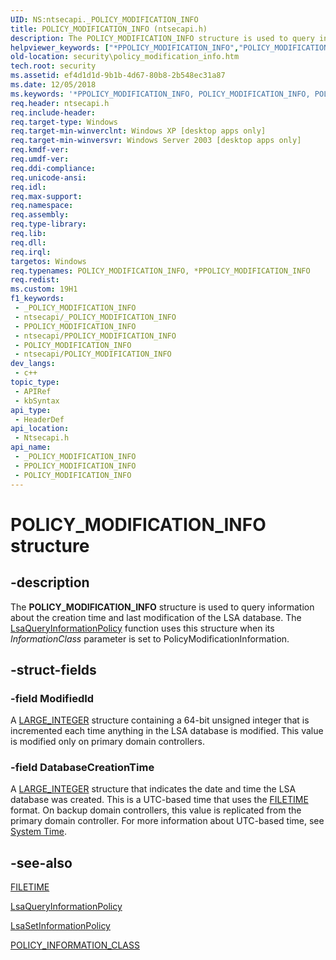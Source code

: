 ```yaml
---
UID: NS:ntsecapi._POLICY_MODIFICATION_INFO
title: POLICY_MODIFICATION_INFO (ntsecapi.h)
description: The POLICY_MODIFICATION_INFO structure is used to query information about the creation time and last modification of the LSA database.
helpviewer_keywords: ["*PPOLICY_MODIFICATION_INFO","POLICY_MODIFICATION_INFO","POLICY_MODIFICATION_INFO structure [Security]","PPOLICY_MODIFICATION_INFO","PPOLICY_MODIFICATION_INFO structure pointer [Security]","_POLICY_MODIFICATION_INFO","_lsa_policy_modification_info","ntsecapi/POLICY_MODIFICATION_INFO","ntsecapi/PPOLICY_MODIFICATION_INFO","security.policy_modification_info"]
old-location: security\policy_modification_info.htm
tech.root: security
ms.assetid: ef4d1d1d-9b1b-4d67-80b8-2b548ec31a87
ms.date: 12/05/2018
ms.keywords: '*PPOLICY_MODIFICATION_INFO, POLICY_MODIFICATION_INFO, POLICY_MODIFICATION_INFO structure [Security], PPOLICY_MODIFICATION_INFO, PPOLICY_MODIFICATION_INFO structure pointer [Security], _POLICY_MODIFICATION_INFO, _lsa_policy_modification_info, ntsecapi/POLICY_MODIFICATION_INFO, ntsecapi/PPOLICY_MODIFICATION_INFO, security.policy_modification_info'
req.header: ntsecapi.h
req.include-header: 
req.target-type: Windows
req.target-min-winverclnt: Windows XP [desktop apps only]
req.target-min-winversvr: Windows Server 2003 [desktop apps only]
req.kmdf-ver: 
req.umdf-ver: 
req.ddi-compliance: 
req.unicode-ansi: 
req.idl: 
req.max-support: 
req.namespace: 
req.assembly: 
req.type-library: 
req.lib: 
req.dll: 
req.irql: 
targetos: Windows
req.typenames: POLICY_MODIFICATION_INFO, *PPOLICY_MODIFICATION_INFO
req.redist: 
ms.custom: 19H1
f1_keywords:
 - _POLICY_MODIFICATION_INFO
 - ntsecapi/_POLICY_MODIFICATION_INFO
 - PPOLICY_MODIFICATION_INFO
 - ntsecapi/PPOLICY_MODIFICATION_INFO
 - POLICY_MODIFICATION_INFO
 - ntsecapi/POLICY_MODIFICATION_INFO
dev_langs:
 - c++
topic_type:
 - APIRef
 - kbSyntax
api_type:
 - HeaderDef
api_location:
 - Ntsecapi.h
api_name:
 - _POLICY_MODIFICATION_INFO
 - PPOLICY_MODIFICATION_INFO
 - POLICY_MODIFICATION_INFO
---
```


# POLICY_MODIFICATION_INFO structure


## -description

The <b>POLICY_MODIFICATION_INFO</b> structure is used to query information about the creation time and last modification of the LSA database. The 
<a href="/windows/desktop/api/ntsecapi/nf-ntsecapi-lsaqueryinformationpolicy">LsaQueryInformationPolicy</a> function uses this structure when its <i>InformationClass</i> parameter is set to PolicyModificationInformation.

## -struct-fields

### -field ModifiedId

A 
<a href="/windows/win32/api/winnt/ns-winnt-large_integer-r1">LARGE_INTEGER</a> structure containing a 64-bit unsigned integer that is incremented each time anything in the LSA database is modified. This value is modified only on primary domain controllers.

### -field DatabaseCreationTime

A <a href="/windows/win32/api/winnt/ns-winnt-large_integer-r1">LARGE_INTEGER</a> structure that indicates the date and time the LSA database was created. This is a UTC-based time that uses the <a href="/windows/desktop/api/minwinbase/ns-minwinbase-filetime">FILETIME</a> format. On backup domain controllers, this value is replicated from the primary domain controller. For more information about UTC-based time, see 
<a href="/windows/desktop/SysInfo/system-time">System Time</a>.

## -see-also

<a href="/windows/desktop/api/minwinbase/ns-minwinbase-filetime">FILETIME</a>



<a href="/windows/desktop/api/ntsecapi/nf-ntsecapi-lsaqueryinformationpolicy">LsaQueryInformationPolicy</a>



<a href="/windows/desktop/api/ntsecapi/nf-ntsecapi-lsasetinformationpolicy">LsaSetInformationPolicy</a>



<a href="/windows/desktop/api/ntsecapi/ne-ntsecapi-policy_information_class">POLICY_INFORMATION_CLASS</a>

